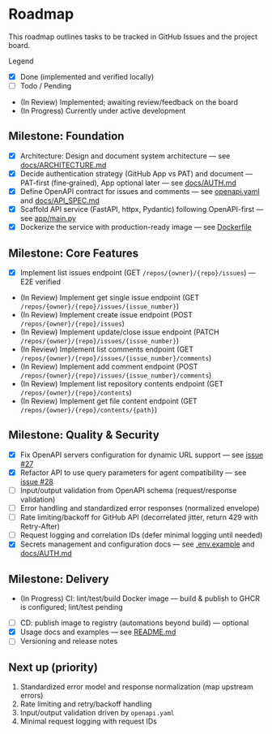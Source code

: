 # Roadmap

This roadmap outlines tasks to be tracked in GitHub Issues and the project board.

Legend
- [x] Done (implemented and verified locally)
- [ ] Todo / Pending
- (In Review) Implemented; awaiting review/feedback on the board
- (In Progress) Currently under active development

## Milestone: Foundation
- [x] Architecture: Design and document system architecture — see [docs/ARCHITECTURE.md](./ARCHITECTURE.md)
- [x] Decide authentication strategy (GitHub App vs PAT) and document — PAT-first (fine‑grained), App optional later — see [docs/AUTH.md](./AUTH.md)
- [x] Define OpenAPI contract for issues and comments — see [openapi.yaml](../openapi.yaml) and [docs/API_SPEC.md](./API_SPEC.md)
- [x] Scaffold API service (FastAPI, httpx, Pydantic) following OpenAPI-first — see [app/main.py](../app/main.py)
- [x] Dockerize the service with production-ready image — see [Dockerfile](../Dockerfile)

## Milestone: Core Features
- [x] Implement list issues endpoint (GET `/repos/{owner}/{repo}/issues`) — E2E verified
- (In Review) Implement get single issue endpoint (GET `/repos/{owner}/{repo}/issues/{issue_number}`)
- (In Review) Implement create issue endpoint (POST `/repos/{owner}/{repo}/issues`)
- (In Review) Implement update/close issue endpoint (PATCH `/repos/{owner}/{repo}/issues/{issue_number}`)
- (In Review) Implement list comments endpoint (GET `/repos/{owner}/{repo}/issues/{issue_number}/comments`)
- (In Review) Implement add comment endpoint (POST `/repos/{owner}/{repo}/issues/{issue_number}/comments`)
- (In Review) Implement list repository contents endpoint (GET `/repos/{owner}/{repo}/contents`)
- (In Review) Implement get file content endpoint (GET `/repos/{owner}/{repo}/contents/{path}`)

## Milestone: Quality & Security
- [x] Fix OpenAPI servers configuration for dynamic URL support — see [issue #27](https://github.com/mGavryshchuk/GitHub_Connector/issues/27)
- [x] Refactor API to use query parameters for agent compatibility — see [issue #28](https://github.com/mGavryshchuk/GitHub_Connector/issues/28)
- [ ] Input/output validation from OpenAPI schema (request/response validation)
- [ ] Error handling and standardized error responses (normalized envelope)
- [ ] Rate limiting/backoff for GitHub API (decorrelated jitter, return 429 with Retry-After)
- [ ] Request logging and correlation IDs (defer minimal logging until needed)
- [x] Secrets management and configuration docs — see [.env.example](../.env.example) and [docs/AUTH.md](./AUTH.md)

## Milestone: Delivery
- (In Progress) CI: lint/test/build Docker image — build & publish to GHCR is configured; lint/test pending
- [ ] CD: publish image to registry (automations beyond build) — optional
- [x] Usage docs and examples — see [README.md](../README.md)
- [ ] Versioning and release notes

## Next up (priority)
1) Standardized error model and response normalization (map upstream errors)
2) Rate limiting and retry/backoff handling
3) Input/output validation driven by `openapi.yaml`
4) Minimal request logging with request IDs
